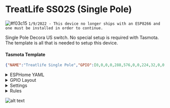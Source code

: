 # TreatLife SS02S (Single Pole)
![#f03c15](https://via.placeholder.com/15/f03c15/000000?text=+) `1/9/2022 - This device no longer ships with an ESP8266 and one must be installed in order to continue.`

Single Pole Decora US switch.  No special setup is required with Tasmota.  The template is all that is needed to setup this device.

#### Tasmota Template
```json
{"NAME":"Treatlife Single Pole","GPIO":[0,0,0,0,288,576,0,0,224,32,0,0,0,0],"FLAG":0,"BASE":18, "CMND": "SO30 1 | SO13 1"}
```

<details><summary>ESPHome YAML</summary>     
<p>

```yaml
substitutions:
  device_name: light_switch1   #CustomizeThis
  friendly_name: Light Switch1 #CustomizeThis
  icon: "mdi:light-switch"

esphome:
  name: ${device_name}
  platform: ESP8266
  board: esp01_1m

wifi:
  ssid: !secret wifi_ssid
  password: !secret wifi_password
  ap:
    ssid: ${device_name} Portal
    password: !secret esphome_ap_password

web_server:

captive_portal:

logger:

api:

ota:

output:
  - platform: gpio
    pin: GPIO12
    id: switch_output

  - platform: gpio
    pin:
      number: GPIO4
    id: white_led_output

light:
  - platform: binary
    name: ${friendly_name}
    id: ${device_name}
    output: switch_output
    on_turn_on:
      - light.turn_on: white_led
    on_turn_off:
      - light.turn_off: white_led

  - platform: binary
    id: white_led
    output: white_led_output

binary_sensor:
  - platform: gpio
    pin:
      number: GPIO13
    id: ${device_name}_button
    name: ${friendly_name} Button
    on_press:
      - light.toggle: ${device_name}

status_led:
  # Red LED
  pin:
    number: GPIO5
    inverted: yes
```
</p></details>

<details><summary>GPIO Layout</summary>     
<p>

| GPIO |    Component | Description |
|------ |-------------|-------------|         
|GPIO00	| None
|GPIO01	| None
|GPIO02	| None
|GPIO03	| None
|GPIO04	| Led | White LED under button
|GPIO05	| LedLinki | Red Status LED
|GPIO09	| None
|GPIO10	| None
|GPIO12	| Relay1 | Actual relay to toggle on/off
|GPIO13	| Button1 | Button
|GPIO14	| None
|GPIO15	| None
|GPIO16	| None
</p></details>


<details><summary>Settings</summary>     
<p>

| Setting | Description
|---------------|-------------
| setoption13 1 | Set On/Off switch to respond instantly
| setoption30 1 | Sets domain to a light
</p></details>


<details><summary>Rules</summary>     
<p>

```
None are necessary
```
</p></details>


![alt text](img/treatlife_ss02s_main.jpg "TreatLife SS02S")